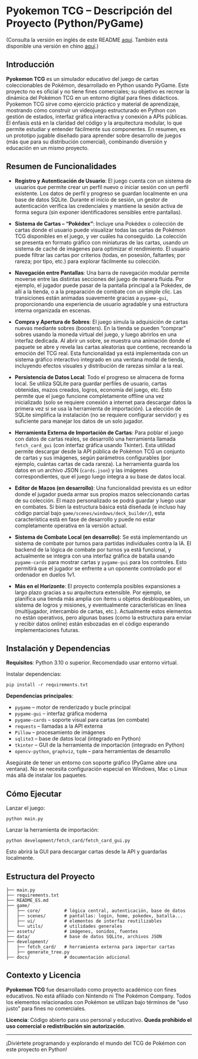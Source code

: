 # Pyokemon TCG – Descripción del Proyecto (Python/PyGame)

(Consulta la versión en inglés de este README [aquí](README_EN.md). También está disponible una versión en chino [aquí](README_CN.md).)

## Introducción

**Pyokemon TCG** es un simulador educativo del juego de cartas coleccionables de Pokémon, desarrollado en Python usando PyGame. Este proyecto no es oficial y no tiene fines comerciales; su objetivo es recrear la dinámica del Pokémon TCG en un entorno digital para fines didácticos. Pyokemon TCG sirve como ejercicio práctico y material de aprendizaje, mostrando cómo construir un videojuego estructurado en Python con gestión de estados, interfaz gráfica interactiva y conexión a APIs públicas. El énfasis está en la claridad del código y la arquitectura modular, lo que permite estudiar y entender fácilmente sus componentes. En resumen, es un prototipo jugable diseñado para aprender sobre desarrollo de juegos (más que para su distribución comercial), combinando diversión y educación en un mismo proyecto.

## Resumen de Funcionalidades

- **Registro y Autenticación de Usuario**: El juego cuenta con un sistema de usuarios que permite crear un perfil nuevo o iniciar sesión con un perfil existente. Los datos de perfil y progreso se guardan localmente en una base de datos SQLite. Durante el inicio de sesión, un gestor de autenticación verifica las credenciales y mantiene la sesión activa de forma segura (sin exponer identificadores sensibles entre pantallas).

- **Sistema de Cartas – “Pokédex”**: Incluye una Pokédex o colección de cartas donde el usuario puede visualizar todas las cartas de Pokémon TCG disponibles en el juego, y ver cuáles ha conseguido. La colección se presenta en formato gráfico con miniaturas de las cartas, usando un sistema de caché de imágenes para optimizar el rendimiento. El usuario puede filtrar las cartas por criterios (todas, en posesión, faltantes; por rareza; por tipo, etc.) para explorar fácilmente su colección.

- **Navegación entre Pantallas**: Una barra de navegación modular permite moverse entre las distintas secciones del juego de manera fluida. Por ejemplo, el jugador puede pasar de la pantalla principal a la Pokédex, de allí a la tienda, o a la preparación de combate con un simple clic. Las transiciones están animadas suavemente gracias a `pygame-gui`, proporcionando una experiencia de usuario agradable y una estructura interna organizada en escenas.

- **Compra y Apertura de Sobres**: El juego simula la adquisición de cartas nuevas mediante sobres (boosters). En la tienda se pueden “comprar” sobres usando la moneda virtual del juego, y luego abrirlos en una interfaz dedicada. Al abrir un sobre, se muestra una animación donde el paquete se abre y revela las cartas aleatorias que contiene, recreando la emoción del TCG real. Esta funcionalidad ya está implementada con un sistema gráfico interactivo integrado en una ventana modal de tienda, incluyendo efectos visuales y distribución de rarezas similar a la real.

- **Persistencia de Datos Local**: Todo el progreso se almacena de forma local. Se utiliza SQLite para guardar perfiles de usuario, cartas obtenidas, mazos creados, logros, economía del juego, etc. Esto permite que el juego funcione completamente offline una vez inicializado (solo se requiere conexión a internet para descargar datos la primera vez si se usa la herramienta de importación). La elección de SQLite simplifica la instalación (no se requiere configurar servidor) y es suficiente para manejar los datos de un solo jugador.

- **Herramienta Externa de Importación de Cartas**: Para poblar el juego con datos de cartas reales, se desarrolló una herramienta llamada `fetch_card_gui` (con interfaz gráfica usando Tkinter). Esta utilidad permite descargar desde la API pública de Pokémon TCG un conjunto de cartas y sus imágenes, según parámetros configurables (por ejemplo, cuántas cartas de cada rareza). La herramienta guarda los datos en un archivo JSON (`cards.json`) y las imágenes correspondientes, que el juego luego integra a su base de datos local.

- **Editor de Mazos (en desarrollo)**: Una funcionalidad prevista es un editor donde el jugador pueda armar sus propios mazos seleccionando cartas de su colección. El mazo personalizado se podrá guardar y luego usar en combates. Si bien la estructura básica está diseñada (e incluso hay código parcial bajo `game/scenes/windows/deck_builder/`), esta característica está en fase de desarrollo y puede no estar completamente operativa en la versión actual.

- **Sistema de Combate Local (en desarrollo)**: Se está implementando un sistema de combate por turnos para partidas individuales contra la IA. El backend de la lógica de combate por turnos ya está funcional, y actualmente se integra con una interfaz gráfica de batalla usando `pygame-cards` para mostrar cartas y `pygame-gui` para los controles. Esto permitirá que el jugador se enfrente a un oponente controlado por el ordenador en duelos 1v1.

- **Más en el Horizonte**: El proyecto contempla posibles expansiones a largo plazo gracias a su arquitectura extensible. Por ejemplo, se planifica una tienda más amplia con ítems u objetos desbloqueables, un sistema de logros y misiones, y eventualmente características en línea (multijugador, intercambio de cartas, etc.). Actualmente estos elementos no están operativos, pero algunas bases (como la estructura para enviar y recibir datos online) están esbozadas en el código esperando implementaciones futuras.

## Instalación y Dependencias

**Requisitos**: Python 3.10 o superior. Recomendado usar entorno virtual.

Instalar dependencias:

```
pip install -r requirements.txt
```

**Dependencias principales**:

- `pygame` – motor de renderizado y bucle principal
- `pygame-gui` – interfaz gráfica moderna
- `pygame-cards` – soporte visual para cartas (en combate)
- `requests` – llamadas a la API externa
- `Pillow` – procesamiento de imágenes
- `sqlite3` – base de datos local (integrado en Python)
- `tkinter` – GUI de la herramienta de importación (integrado en Python)
- `opencv-python`, `graphviz`, `tqdm` – para herramientas de desarrollo

Asegúrate de tener un entorno con soporte gráfico (PyGame abre una ventana). No se necesita configuración especial en Windows, Mac o Linux más allá de instalar los paquetes.

## Cómo Ejecutar

Lanzar el juego:

```
python main.py
```

Lanzar la herramienta de importación:

```
python development/fetch_card/fetch_card_gui.py
```

Esto abrirá la GUI para descargar cartas desde la API y guardarlas localmente.

## Estructura del Proyecto

```
├── main.py
├── requirements.txt
├── README_ES.md
├── game/
│   ├── core/         # lógica central, autenticación, base de datos
│   ├── scenes/       # pantallas: login, home, pokedex, batalla...
│   ├── ui/           # elementos de interfaz reutilizables
│   └── utils/        # utilidades generales
├── assets/           # imágenes, sonidos, fuentes
├── data/             # base de datos SQLite, archivos JSON
├── development/
│   ├── fetch_card/   # herramienta externa para importar cartas
│   ├── generate_tree.py
├── docs/             # documentación adicional
```

## Contexto y Licencia

**Pyokemon TCG** fue desarrollado como proyecto académico con fines educativos. No está afiliado con Nintendo ni The Pokémon Company. Todos los elementos relacionados con Pokémon se utilizan bajo términos de “uso justo” para fines no comerciales.

**Licencia**: Código abierto para uso personal y educativo. **Queda prohibido el uso comercial o redistribución sin autorización**.

---

¡Diviértete programando y explorando el mundo del TCG de Pokémon con este proyecto en Python!
